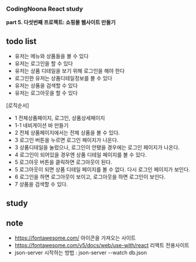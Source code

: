 <h3>CodingNoona React study</h3>

<b>part 5. 다섯번째 프로젝트: 쇼핑몰 웹사이트 만들기</b>

## todo list

- 유저는 메뉴와 상품들을 볼 수 있다
- 유저는 로그인을 할 수 있다
- 유저는 상품 디테일을 보기 위해 로그인을 해야 한다
- 로그인한 유저는 상품디테일정보를 볼 수 있다
- 유저는 상품을 검색할 수 있다
- 유저는 로그아웃을 할 수 있다

[로직순서]

- 1 전체상품페이지, 로그인, 상품상세페이지
- 1-1 네비게이션 바 만들기
- 2 전체 상품페이지에서는 전체 상품을 볼 수 있다.
- 3 로그인 버튼을 누르면 로그인 페이지가 나온다.
- 3 상품디테일을 눌렀으나, 로그인이 안됐을 경우에는 로그인 페이지가 나온다.
- 4 로그인이 되어있을 경우엔 상품 디테일 페이지를 볼 수 있다.
- 5 로그아웃 버튼을 클릭하면 로그아웃이 된다.
- 5 로그아웃이 되면 상품 디테일 페이지를 볼 수 없다. 다시 로그인 페이지가 보인다.
- 6 로그인을 하면 로그아웃이 보이고, 로그아웃을 하면 로그인이 보인다.
- 7 상품을 검색할 수 있다.

## study

## note

- https://fontawesome.com/ 아이콘을 가져오는 사이트
- https://fontawesome.com/v5/docs/web/use-with/react 리액트 전용사이트
- json-server 시작하는 방법 : json-server --watch db.json
